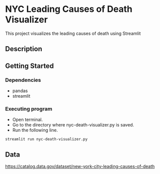 # NYC Leading Causes of Death Visualizer
This project visualizes the leading causes of death using Streamlit

## Description

## Getting Started
### Dependencies
* pandas
* streamlit

### Executing program
* Open terminal.
* Go to the directory where nyc-death-visualizer.py is saved.
* Run the following line.
```
streamlit run nyc-death-visualizer.py
```

## Data
https://catalog.data.gov/dataset/new-york-city-leading-causes-of-death
